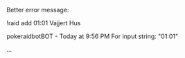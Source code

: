 Better error message:

!raid add 01:01 Vajjert Hus

pokeraidbotBOT - Today at 9:56 PM
For input string: "01:01"


...